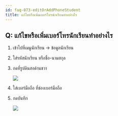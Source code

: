 ```yaml
---
id: faq-073-editOrAddPhoneStudent
title: แก้ไขหรือเพิ่มเบอร์โทรนักเรียนทำอย่างไร
---
```


## Q: แก้ไขหรือเพิ่มเบอร์โทรนักเรียนทำอย่างไร

1. เข้าไปที่เมนูนักเรียน -> ข้อมูลนักเรียน
2. ใส่รหัสนักเรียน หรือชื่อ-นามสกุล
3. กดที่รูปดินสอด้านขวา

    ![](/img/manual/faq/73-1.gif)

4. ใส่เบอร์มือถือ ที่ช่องเบอร์มือถือ
5. กดบันทึก

    ![](/img/manual/faq/73-2.gif)